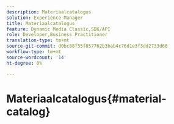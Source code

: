 ```yaml
---
description: Materiaalcatalogus
solution: Experience Manager
title: Materiaalcatalogus
feature: Dynamic Media Classic,SDK/API
role: Developer,Business Practitioner
translation-type: tm+mt
source-git-commit: d0bc88f55f857762b3bab4c76d1e3f3dd2733d60
workflow-type: tm+mt
source-wordcount: '14'
ht-degree: 0%

---
```



# Materiaalcatalogus{#material-catalog}

